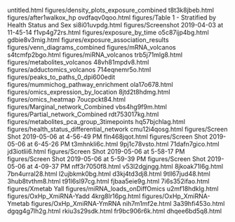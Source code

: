 untitled.html
figures/density_plots_exposure_combined
t8t3k8jbeb.html
figures/after1walkox_hp
ovdfaqv0qoo.html
figures/Table 1 - Stratified by Health Status and Sex
si8i01uvpdg.html
figures/Screenshot 2019-04-03 at 11-45-14
f1vp4g72rs.html
figures/exposure_by_time
o5c87ijp4bg.html
gdbie8v3mig.html
figures/exposure_association_results
figures/venn_diagrams_combined
figures/mRNA_volcanos
s4tcmfp2bgo.html
figures/miRNA_volcanos
trb5j71mlg8.html
figures/metabolites_volcanos
48vh81mpdv8.html
figures/adductomics_volcanos
714eqnemr5o.html
figures/peaks_to_paths_0_dpi600edit
figures/mummichog_pathway_enrichment
ola17o678.html
figures/omics_expression_by_location
8jtd2t8hdmg.html
figures/omics_heatmap
7oucpckt84.html
figures/Marginal_network_Combined
vbs4hg9f9m.html
figures/Partial_network_Combined
rdt753017kg.html
figures/metabolites_pca_group_3timepoints
hq57bjchlag.html
figures/health_status_differential_network
cmu12i4qosg.html
figures/Screen Shot 2019-05-06 at 4-56-49 PM
fln468jqot.html
figures/Screen Shot 2019-05-06 at 6-45-26 PM
t3mhnkli6c.html
9pj1c78vsto.html
71dafn7gico.html
jd3iotlii6.html
figures/Screen Shot 2019-05-06 at 5-58-17 PM
figures/Screen Shot 2019-05-06 at 5-59-39 PM
figures/Screen Shot 2019-05-06 at 4-09-37 PM
nff3r7050f8.html
v53l2dgjngg.html
8jkoak71l6g.html
7bn4urral28.html
l2ujbkmk0bg.html
d3kj4td3dj8.html
9tll67jud48.html
3hub8tvthm8.html
t91l6sl97cg.html
fjbaa5eie9g.html
7i6s352ifao.html
figures/Xmetab Yall
figures/miRNA_loads_onDiffOmics
u2mf18hdklg.html
figures/OxHp_XmiRNA-Yadd
4krg8lr16pg.html
figures/OxHp_XmiRNA-Ymetab
figures/OxHp_XmiRNA-YmRNA
nih7m1mf2e.html
3a39hfi453o.html
dgqg4g7lh2g.html
rkiu3s29sdk.html
fr9bc906r6k.html
dhqee6bd5q8.html